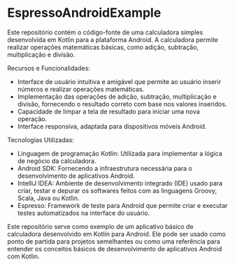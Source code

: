 # EspressoAndroidExample
Este repositório contém o código-fonte de uma calculadora simples desenvolvida em Kotlin para a plataforma Android. A calculadora permite realizar operações matemáticas básicas, como adição, subtração, multiplicação e divisão.

Recursos e Funcionalidades:

- Interface de usuário intuitiva e amigável que permite ao usuário inserir números e realizar operações matemáticas.
- Implementação das operações de adição, subtração, multiplicação e divisão, fornecendo o resultado correto com base nos valores inseridos.
- Capacidade de limpar a tela de resultado para iniciar uma nova operação.
- Interface responsiva, adaptada para dispositivos móveis Android.

Tecnologias Utilizadas:

   - Linguagem de programação Kotlin: Utilizada para implementar a lógica de negócio da calculadora.
   - Android SDK: Fornecendo a infraestrutura necessária para o desenvolvimento de aplicativos Android.
   - IntelliJ IDEA: Ambiente de desenvolvimento integrado (IDE) usado para criar, testar e depurar os softwares feitos com as linguagens Groovy, Scala, Java ou Kotlin.
   - Espresso: Framework de teste para Android que permite criar e executar testes automatizados na interface do usuário.

Este repositório serve como exemplo de um aplicativo básico de calculadora desenvolvido em Kotlin para Android. Ele pode ser usado como ponto de partida para projetos semelhantes ou como uma referência para entender os conceitos básicos de desenvolvimento de aplicativos Android com Kotlin.
